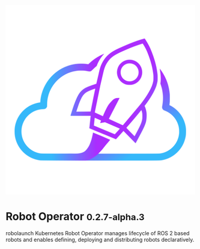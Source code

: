 

<!-- background image -->

![](https://raw.githubusercontent.com/robolaunch/trademark/main/logos/svg/rocket.svg)

# Robot Operator <small>0.2.7-alpha.3</small>

robolaunch Kubernetes Robot Operator manages lifecycle of ROS 2 based robots and enables defining, deploying and distributing robots declaratively.
